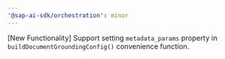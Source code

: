 ```yaml
---
'@sap-ai-sdk/orchestration': minor
---
```


[New Functionality] Support setting `metadata_params` property in `buildDocumentGroundingConfig()` convenience function.
